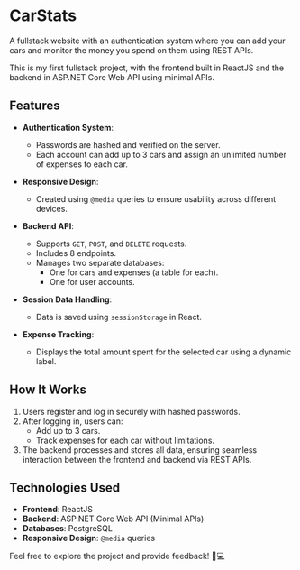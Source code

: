 # CarStats  
A fullstack website with an authentication system where you can add your cars and monitor the money you spend on them using REST APIs.  

This is my first fullstack project, with the frontend built in ReactJS and the backend in ASP.NET Core Web API using minimal APIs.  

## Features  
- **Authentication System**:  
  - Passwords are hashed and verified on the server.  
  - Each account can add up to 3 cars and assign an unlimited number of expenses to each car.  

- **Responsive Design**:  
  - Created using `@media` queries to ensure usability across different devices.  

- **Backend API**:  
  - Supports `GET`, `POST`, and `DELETE` requests.  
  - Includes 8 endpoints.  
  - Manages two separate databases:  
    - One for cars and expenses (a table for each).  
    - One for user accounts.  

- **Session Data Handling**:  
  - Data is saved using `sessionStorage` in React.  

- **Expense Tracking**:  
  - Displays the total amount spent for the selected car using a dynamic label.  

## How It Works  
1. Users register and log in securely with hashed passwords.  
2. After logging in, users can:  
   - Add up to 3 cars.  
   - Track expenses for each car without limitations.  
3. The backend processes and stores all data, ensuring seamless interaction between the frontend and backend via REST APIs.  

## Technologies Used  
- **Frontend**: ReactJS  
- **Backend**: ASP.NET Core Web API (Minimal APIs)  
- **Databases**: PostgreSQL
- **Responsive Design**: `@media` queries  

Feel free to explore the project and provide feedback! 🚗💻  
